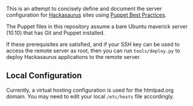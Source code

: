 This is an attempt to concisely define and document the server configuration for [Hackasaurus][] sites using [Puppet Best Practices][].

The Puppet files in this repository assume a bare Ubuntu maverick server (10.10) that has Git and Puppet installed.

If these prerequisites are satisfied, and if your SSH key can be used to access the remote server as root, then you can run `tools/deploy.py` to deploy Hackasaurus applications to the remote server.

## Local Configuration ##

Currently, a virtual hosting configuration is used for the htmlpad.org domain.
You may need to edit your local `/etc/hosts` file accordingly.

  [Hackasaurus]: http://hackasaurus.org
  [Puppet Best Practices]: http://projects.puppetlabs.com/projects/puppet/wiki/Puppet_Best_Practice

